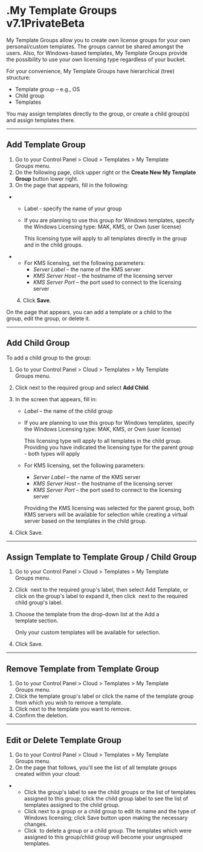 # .My Template Groups v7.1PrivateBeta

My Template Groups allow you to create own license groups for your own personal/custom templates. The groups cannot be shared amongst the users. Also, for Windows-based templates, My Template Groups provide the possibility to use your own licensing type regardless of your bucket. 

For your convenience, My Template Groups have hierarchical (tree) structure:

-   Template group – e.g., OS
-   Child group
-   Templates

You may assign templates directly to the group, or create a child group(s) and assign templates there.

------------------------------------------------------------------------

## Add Template Group

1.  Go to your Control Panel &gt; Cloud &gt; Templates &gt; My Template Groups menu.
2.  On the following page, click upper right or the **Create New My Template Group** button lower right.
3.  On the page that appears, fill in the following:

-   -   Label - specify the name of your group
    -   If you are planning to use this group for Windows templates, specify the Windows Licensing type: MAK, KMS, or Own (user license)

        This licensing type will apply to all templates directly in the group and in the child groups.

<!-- -->

-   -   For KMS licensing, set the following parameters:
        -   *Server Label* – the name of the KMS server
        -   *KMS Server Host* – the hostname of the licensing server
        -   *KMS Server Port* – the port used to connect to the licensing server

       4. Click **Save**.

On the page that appears, you can add a template or a child to the group, edit the group, or delete it.

------------------------------------------------------------------------

## Add Child Group

To add a child group to the group:

1.  Go to your Control Panel &gt; Cloud &gt; Templates &gt; My Template Groups menu.
2.  Click next to the required group and select **Add Child**.
3.  In the screen that appears, fill in: 
    -   *Label* – the name of the child group
    -   If you are planning to use this group for Windows templates, specify the Windows Licensing type: MAK, KMS, or Own (user license)

        This licensing type will apply to all templates in the child group. Providing you have indicated the licensing type for the parent group - both types will apply

    -   For KMS licensing, set the following parameters:
        -   *Server Label* – the name of the KMS server
        -   *KMS Server Host* – the hostname of the licensing server
        -   *KMS Server Port* – the port used to connect to the licensing server

        Providing the KMS licensing was selected for the parent group, both KMS servers will be available for selection while creating a virtual server based on the templates in the child group.

4.  Click Save.

------------------------------------------------------------------------

## Assign Template to Template Group / Child Group

1.  Go to your Control Panel &gt; Cloud &gt; Templates &gt; My Template Groups menu.
2.  Click  next to the required group's label, then select Add Template, or click on the group's label to expand it, then click  next to the required child group's label.
3.  Choose the template from the drop-down list at the Add a template section.

    Only your custom templates will be available for selection.

4.  Click Save.

------------------------------------------------------------------------

## Remove Template from Template Group

1.  Go to your Control Panel &gt; Cloud &gt; Templates &gt; My Template Groups menu.
2.  Click the template group's label or click the name of the template group from which you wish to remove a template.
3.  Сlick next to the template you want to remove.
4.  Confirm the deletion.

------------------------------------------------------------------------

## Edit or Delete Template Group

1.  Go to your Control Panel &gt; Cloud &gt; Templates &gt; My Template Groups menu.
2.  On the page that follows, you'll see the list of all template groups created within your cloud:

-   -   Click the group's label to see the child groups or the list of templates assigned to this group; click the child group label to see the list of templates assigned to the child group.
    -   Click next to a group or a child group to edit its name and the type of Windows licensing; click Save button upon making the necessary changes.
    -   Click  to delete a group or a child group. The templates which were assigned to this group/child group will become your ungrouped templates.



